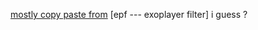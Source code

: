 [mostly copy paste from](https://github.com/shaopx/VideoClipEditViewTest)
[epf --- exoplayer filter] i guess ?
